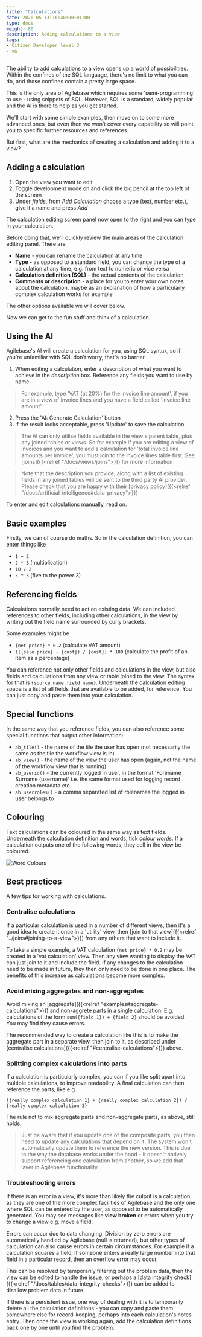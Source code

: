 ```yaml
---
title: "Calculations"
date: 2020-05-13T16:40:00+01:00
type: docs
weight: 80
description: Adding calculations to a view
tags:
- Citizen Developer level 3
- v6
---
```

The ability to add calculations to a view opens up a world of possibilities. Within the confines of the SQL language, there's no limit to what you can do, and those confines contain a pretty large space.

This is the only area of Agilebase which requires some 'semi-programming' to use - using snippets of SQL. However, SQL is a standard, widely popular and the AI is there to help as you get started.

We'll start with some simple examples, then move on to some more advanced ones, but even then we won't cover every capability so will point you to specific further resources and references.

But first, what are the mechanics of creating a calculation and adding it to a view?

## Adding a calculation
1. Open the view you want to edit
2. Toggle development mode on and click the big pencil at the top left of the screen
3. Under _fields_, from _Add Calculation_ choose a type (text, number etc.), give it a name and press _Add_

The calculation editing screen panel now open to the right and you can type in your calculation.

Before doing that, we'll quickly review the main areas of the calculation editing panel. There are
* **Name** - you can rename the calculation at any time
* **Type** - as opposed to a standard field, you can change the type of a calculation at any time, e.g. from text to numeric or vice versa
* **Calculation definition (SQL)** - the actual contents of the calculation
* **Comments or description** - a place for you to enter your own notes about the calculation, maybe as an explanation of how a particularly complex calculation works for example

The other options available we will cover below.

Now we can get to the fun stuff and think of a calculation.

## Using the AI
Agilebase's AI will create a calculation for you, using SQL syntax, so if you're unfamiliar with SQL don't worry, that's no barrier.

1. When editing a calculation, enter a description of what you want to achieve in the _description_ box. Reference any fields you want to use by name.
> For example, type 'VAT (at 20%) for the invoice line amount', if you are in a view of invoice lines and you have a field called 'invoice line amount'.
2. Press the 'AI: Generate Calculation' button
3. If the result looks acceptable, press 'Update' to save the calculation

> The AI can only utilise fields available in the view's parent table, plus any joined tables or views. So for example if you are editing a view of invoices and you want to add a calculation for 'total invoice line amounts per invoice', you must join to the invoice lines table first.
> See [joins]({{<relref "/docs/views/joins">}}) for more information

> Note that the description you provide, along with a list of existing fields in any joined tables will be sent to the third party AI provider.
> Please check that you are happy with their [privacy policy]({{<relref "/docs/artificial-intelligence#data-privacy">}})

To enter and edit calculations manually, read on.

## Basic examples
Firstly, we can of course do maths. So in the calculation definition, you can enter things like
* `1 + 2`
* `2 * 3` (multiplication)
* `10 / 2`
* `5 ^ 3` (five to the power 3)

## Referencing fields
Calculations normally need to act on existing data. We can included references to other fields, including other calculations, in the view by writing out the field name surrounded by curly brackets.

Some examples might be
* `{net price} * 0.2` (calculate VAT amount)
* `(({sale price} - {cost}) / {cost}) * 100` (calculate the profit of an item as a percentage)

You can reference not only other fields and calculations in the view, but also fields and calculations from any view or table joined to the view. The syntax for that is `{source name.field name}`. Underneath the calculation editing space is a list of all fields that are available to be added, for reference. You can just copy and paste them into your calculation.

## Special functions
In the same way that you reference fields, you can also reference some special functions that output other information:
* `ab_tile()` - the name of the tile the user has open (not necessarily the same as the tile the workflow view is in)
* `ab_view()` - the name of the view the user has open (again, not the name of the workflow view that is running)
* `ab_userid()` - the currently logged in user, in the format 'Forename Surname (username)' i.e. the same format used for logging record creation metadata etc.
* `ab_userroles()` - a comma separated list of rolenames the logged in user belongs to

## Colouring
Text calculations can be coloured in the same way as text fields. Underneath the calculation definition and words, tick _colour words_. If a calculation outputs one of the following words, they cell in the view be coloured.

![Word Colours](/word-colours.png)

## Best practices
A few tips for working with calculations.

### Centralise calculations
If a particular calculation is used in a number of different views, then it's a good idea to create it once in a 'utility' view, then [join to that view]({{<relref "../joins#joining-to-a-view">}}) from any others that want to include it.

To take a simple example, a VAT calculation `{net price} * 0.2` may be created in a 'vat calculation' view. Then any view wanting to display the VAT can just join to it and include the field. If any changes to the calculation need to be made in future, they then only need to be done in one place. The benefits of this increase as calculations become more complex.

### Avoid mixing aggregates and non-aggregates
Avoid mixing an [aggregate]({{<relref "examples#aggregate-calculations">}}) and non-aggrete parts in a single calculation. E.g. calculations of the form `sum({field 1}) + {field 2}` should be avoided. You may find they cause errors.

The recommended way to create a calculation like this is to make the aggregate part in a separate view, then join to it, as described under [centralise calculations]({{<relref "#centralise-calculations">}}) above.

### Splitting complex calculations into parts
If a calculation is particularly complex, you can if you like split apart into multiple calculations, to improve readability. A final calculation can then reference the parts, like e.g.

`({really complex calculation 1} + {really complex calculation 2}) / {really complex calculation 3}`

The rule not to mix aggregate parts and non-aggregate parts, as above, still holds.

> Just be aware that if you update one of the composite parts, you then need to update any calculations that depend on it. The system won't automatically update them to reference the new version. This is due to the way the database works under the hood - it doesn't natively support referencing one calculation from another, so we add that layer in Agilebase functionality.

### Troubleshooting errors
If there is an error in a view, it's more than likely the culprit is a calculation, as they are one of the more complex facilities of Agilebase and the only one where SQL can be entered by the user, as opposed to be automatically generated. You may see messages like **view broken** or errors when you try to change a view e.g. move a field.

Errors can occur due to data changing. Division by zero errors are automatically handled by Agilebase (null is returned), but other types of calculation can also cause errors in certain circumstances. For example if a calculation squares a field, if someone enters a really large number into that field in a particular record, then an overflow error may occur.

This can be resolved by temporarily filtering out the problem data, then the view can be edited to handle the issue, or perhaps a [data integrity check]({{<relref "/docs/tables/data-integrity-checks">}}) can be added to disallow problem data in future.

If there is a persistent issue, one way of dealing with it is to temporarily delete all the calculation definitions - you can copy and paste them somewhere else for record-keeping, perhaps into each calculation's notes entry. Then once the view is working again, add the calculation definitions back one by one until you find the problem.
